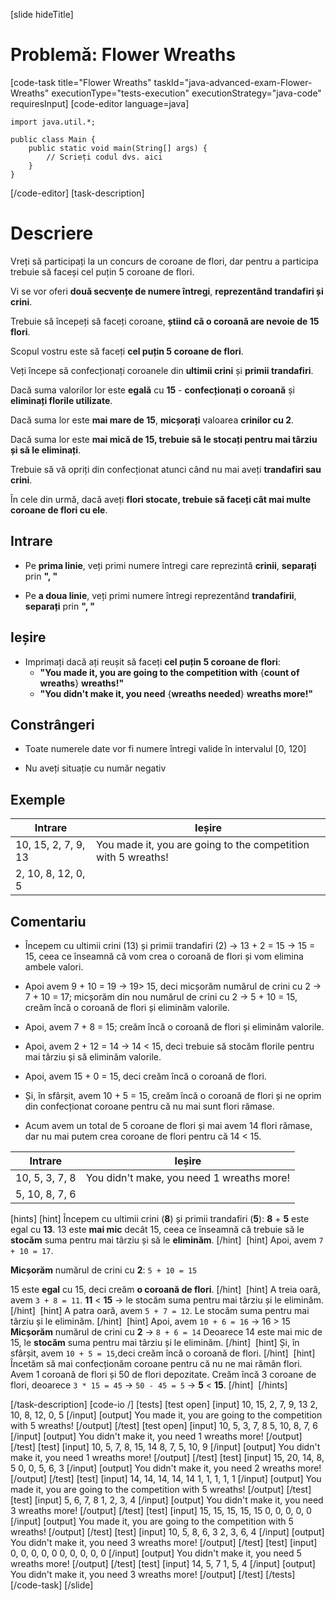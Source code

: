 [slide hideTitle]
# Problemă: Flower Wreaths
[code-task title="Flower Wreaths" taskId="java-advanced-exam-Flower-Wreaths" executionType="tests-execution" executionStrategy="java-code" requiresInput]
[code-editor language=java]
```
import java.util.*;

public class Main {
    public static void main(String[] args) {
        // Scrieți codul dvs. aici
    }
}
```
[/code-editor]
[task-description]
# Descriere

Vreți să participați la un concurs de coroane de flori, dar pentru a participa trebuie să faceși cel puțin 5 coroane de flori.

Vi se vor oferi **două secvențe de numere întregi**, **reprezentând trandafiri și crini**.

Trebuie să începeți să faceți coroane, **știind că o coroană are nevoie de 15 flori**.

Scopul vostru este să faceți **cel puțin 5 coroane de flori**.

Veți începe să confecționați coroanele din **ultimii crini** și **primii trandafiri**.

Dacă suma valorilor lor este **egală** cu **15** - **confecționați o coroană** și **eliminați florile utilizate**.

Dacă suma lor este **mai mare de 15**, **micșorați** valoarea **crinilor cu 2**.
 
Dacă suma lor este **mai mică de 15, trebuie să le stocați pentru mai târziu și să le eliminați**.
 
Trebuie să vă opriți din confecționat atunci când nu mai aveți **trandafiri sau crini**.

În cele din urmă, dacă aveți **flori stocate, trebuie să faceți cât mai multe coroane de flori cu ele**.

## Intrare

- Pe **prima linie**, veți primi numere întregi care reprezintă **crinii**, **separați** prin **", "**

- Pe **a doua linie**, veți primi numere întregi reprezentând **trandafirii**, **separați** prin **", "**

## Ieșire

- Imprimați dacă ați reușit să faceți **cel puțin 5 coroane de flori**:
  - **"You made it, you are going to the competition with** \{**count of wreaths**\} **wreaths!"**
  - **"You didn't make it, you need** \{**wreaths needed**\} **wreaths more!"**

## Constrângeri

- Toate numerele date vor fi numere întregi valide în intervalul \[0, 120\]

- Nu aveți situație cu număr negativ

## Exemple

|**Intrare**|**Ieșire**|
|---|---|
|10, 15, 2, 7, 9, 13|You made it, you are going to the competition with 5 wreaths!|
|2, 10, 8, 12, 0, 5||

## Comentariu

- Începem cu ultimii crini (13) și primii trandafiri (2) -> 13 + 2 = 15 -> 15 = 15, ceea ce înseamnă că vom crea o coroană de flori și vom elimina ambele valori.

- Apoi avem 9 + 10 = 19 -> 19> 15, deci micșorăm numărul de crini cu 2 -> 7 + 10 = 17; micșorăm din nou numărul de crini cu 2 -> 5 + 10 = 15, creăm încă o coroană de flori și eliminăm valorile.

- Apoi, avem 7 + 8 = 15; creăm încă o coroană de flori și eliminăm valorile.

- Apoi, avem 2 + 12 = 14 -> 14 < 15, deci trebuie să stocăm florile pentru mai târziu și să eliminăm valorile.

- Apoi, avem 15 + 0 = 15, deci creăm încă o coroană de flori.

- Și, în sfârșit, avem 10 + 5 = 15, creăm încă o coroană de flori și ne oprim din confecționat coroane pentru că nu mai sunt flori rămase.

- Acum avem un total de 5 coroane de flori și mai avem 14 flori rămase, dar nu mai putem crea coroane de flori pentru că 14 < 15.

|**Intrare**|**Ieșire**|
|---|---|
|10, 5, 3, 7, 8|You didn't make, you need 1 wreaths more!|
|5, 10, 8, 7, 6||


[hints]
[hint]
Începem cu ultimii crini (**8**) și primii trandafiri (**5**):
**8** + **5** este egal cu **13**.
13 este **mai mic** decât 15, ceea ce înseamnă că trebuie să le **stocăm** suma pentru mai târziu și să le **eliminăm**.
[/hint] 
[hint]
Apoi, avem `7 + 10 = 17`.

**Micșorăm** numărul de crini cu **2**:
`5 + 10 = 15`

15 este **egal** cu 15, deci creăm **o coroană de flori**.
[/hint] 
[hint]
A treia oară, avem `3 + 8 = 11`.
**11** < **15** -\> le stocăm suma pentru mai târziu și le eliminăm.
[/hint] 
[hint]
A patra oară, avem `5 + 7 = 12`.
Le stocăm suma pentru mai târziu și le eliminăm.
[/hint] 
[hint]
Apoi, avem `10 + 6 = 16` -\> 16 \> 15
**Micșorăm** numărul de crini cu **2** -\> `8 + 6 = 14`
Deoarece 14 este mai mic de 15, le **stocăm** suma pentru mai târziu și le eliminăm.
[/hint] 
[hint]
Și, în sfârșit, avem `10 + 5 = 15`,deci creăm încă o coroană de flori.
[/hint] 
[hint]
Încetăm să mai confecționăm coroane pentru că nu ne mai rămân flori.
Avem 1 coroană de flori și 50 de flori depozitate. 
Creăm încă 3 coroane de flori, deoarece `3 * 15 = 45` -> `50 - 45 = 5` -\> **5** \< **15**.
[/hint] 
[/hints] 

[/task-description]
[code-io /]
[tests]
[test open]
[input]
10, 15, 2, 7, 9, 13
2, 10, 8, 12, 0, 5
[/input]
[output]
You made it, you are going to the competition with 5 wreaths!
[/output]
[/test]
[test open]
[input]
10, 5, 3, 7, 8
5, 10, 8, 7, 6
[/input]
[output]
You didn't make it, you need 1 wreaths more!
[/output]
[/test]
[test]
[input]
10, 5, 7, 8, 15, 14
8, 7, 5, 10, 9
[/input]
[output]
You didn't make it, you need 1 wreaths more!
[/output]
[/test]
[test]
[input]
15, 20, 14, 8, 5
0, 0, 5, 6, 3
[/input]
[output]
You didn't make it, you need 2 wreaths more!
[/output]
[/test]
[test]
[input]
14, 14, 14, 14, 14
1, 1, 1, 1, 1
[/input]
[output]
You made it, you are going to the competition with 5 wreaths!
[/output]
[/test]
[test]
[input]
5, 6, 7, 8
1, 2, 3, 4
[/input]
[output]
You didn't make it, you need 3 wreaths more!
[/output]
[/test]
[test]
[input]
15, 15, 15, 15, 15
0, 0, 0, 0, 0
[/input]
[output]
You made it, you are going to the competition with 5 wreaths!
[/output]
[/test]
[test]
[input]
10, 5, 8, 6, 3
2, 3, 6, 4
[/input]
[output]
You didn't make it, you need 3 wreaths more!
[/output]
[/test]
[test]
[input]
0, 0, 0, 0, 0
0, 0, 0, 0, 0
[/input]
[output]
You didn't make it, you need 5 wreaths more!
[/output]
[/test]
[test]
[input]
14, 5, 7
1, 5, 4
[/input]
[output]
You didn't make it, you need 3 wreaths more!
[/output]
[/test]
[/tests]
[/code-task]
[/slide]
